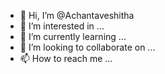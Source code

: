 - 👋 Hi, I’m @Achantaveshitha
- 👀 I’m interested in ...
- 🌱 I’m currently learning ...
- 💞️ I’m looking to collaborate on ...
- 📫 How to reach me ...

<!---
Achantaveshitha/Achantaveshitha is a ✨ special ✨ repository because its `README.md` (this file) appears on your GitHub profile.
You can click the Preview link to take a look at your changes.
--->
